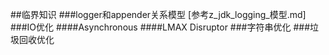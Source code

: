 ##临界知识
###logger和appender关系模型
[参考z_jdk_logging_模型.md]
###IO优化
####Asynchronous
####LMAX Disruptor
###字符串优化
###垃圾回收优化
